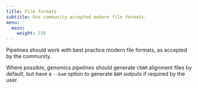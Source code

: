```yaml
---
title: File formats
subtitle: Use community accepted modern file formats.
menu:
  main:
    weight: 210
---
```


Pipelines should work with best practice modern file formats, as accepted by the community.

Where possible, genomics pipelines should generate `CRAM` alignment files by default, but have a `--bam` option to generate `BAM` outputs if required by the user.
